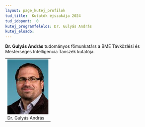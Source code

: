 ```yaml
---
layout: page_kutej_profilok
tud_title:  Kutatók éjszakája 2024
tud_idopont:  0
kutej_programfelelos: Dr. Gulyás András
kutej_eloado: 
---
```


**Dr. Gulyás András** tudományos főmunkatárs a BME Távközlési és Mesterséges Intelligencia Tanszék kutatója.

 <table class="picture">
<tr>
<td>

<div class="gallery">
    <img src="images/dr_gulyas_andras.jpg" max-width="250" max-height="200">
  <div class="desc">Dr. Gulyás András</div>
</div>

</td>
</tr>
</table>
